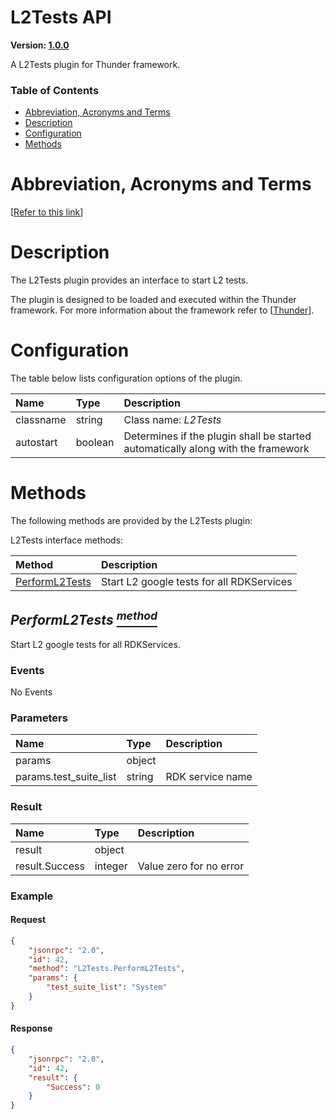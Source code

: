 <!-- Generated automatically, DO NOT EDIT! -->
<a name="head.L2Tests_API"></a>
# L2Tests API

**Version: [1.0.0](https://github.com/rdkcentral/rdkservices/blob/main/L2Tests/CHANGELOG.md)**

A L2Tests plugin for Thunder framework.

### Table of Contents

- [Abbreviation, Acronyms and Terms](#head.Abbreviation,_Acronyms_and_Terms)
- [Description](#head.Description)
- [Configuration](#head.Configuration)
- [Methods](#head.Methods)

<a name="head.Abbreviation,_Acronyms_and_Terms"></a>
# Abbreviation, Acronyms and Terms

[[Refer to this link](userguide/aat.md)]

<a name="head.Description"></a>
# Description

The L2Tests plugin provides an interface to start L2 tests.

The plugin is designed to be loaded and executed within the Thunder framework. For more information about the framework refer to [[Thunder](#ref.Thunder)].

<a name="head.Configuration"></a>
# Configuration

The table below lists configuration options of the plugin.

| Name | Type | Description |
| :-------- | :-------- | :-------- |
| classname | string | Class name: *L2Tests* |
| autostart | boolean | Determines if the plugin shall be started automatically along with the framework |

<a name="head.Methods"></a>
# Methods

The following methods are provided by the L2Tests plugin:

L2Tests interface methods:

| Method | Description |
| :-------- | :-------- |
| [PerformL2Tests](#method.PerformL2Tests) | Start L2 google tests for all RDKServices |


<a name="method.PerformL2Tests"></a>
## *PerformL2Tests [<sup>method</sup>](#head.Methods)*

Start L2 google tests for all RDKServices.

### Events

No Events

### Parameters

| Name | Type | Description |
| :-------- | :-------- | :-------- |
| params | object |  |
| params.test_suite_list | string | RDK service name |

### Result

| Name | Type | Description |
| :-------- | :-------- | :-------- |
| result | object |  |
| result.Success | integer | Value zero for no error |

### Example

#### Request

```json
{
    "jsonrpc": "2.0",
    "id": 42,
    "method": "L2Tests.PerformL2Tests",
    "params": {
        "test_suite_list": "System"
    }
}
```

#### Response

```json
{
    "jsonrpc": "2.0",
    "id": 42,
    "result": {
        "Success": 0
    }
}
```

